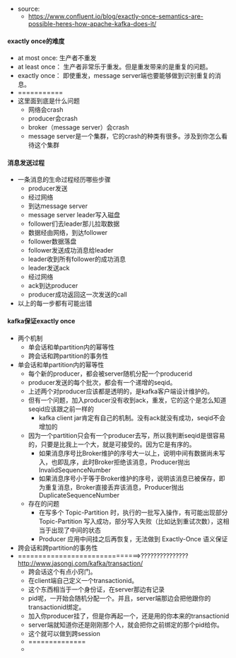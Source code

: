 * source: 
    * https://www.confluent.io/blog/exactly-once-semantics-are-possible-heres-how-apache-kafka-does-it/

#### exactly once的难度
* at most once: 生产者不重发
* at least once： 生产者非常乐于重发。但是重发带来的是重复的问题。
* exactly once： 即使重发，message server端也要能够做到识别重复的消息。
* ===========
* 这里面到底是什么问题
    * 网络会crash
    * producer会crash
    * broker（message server）会crash
    * message server是一个集群，它的crash的种类有很多。涉及到你怎么看待这个集群

#### 消息发送过程
* 一条消息的生命过程经历哪些步骤
    * producer发送
    * 经过网络
    * 到达message server
    * message server leader写入磁盘
    * follower们去leader那儿拉取数据
    * 数据经由网络，到达follower
    * follower数据落盘
    * follower发送成功消息给leader
    * leader收到所有follower的成功消息
    * leader发送ack
    * 经过网络
    * ack到达producer
    * producer成功返回这一次发送的call
* 以上的每一步都有可能出错

#### kafka保证exactly once
* 两个机制
    * 单会话和单partition内的幂等性
    * 跨会话和跨partition的事务性
* 单会话和单partition内的幂等性
    * 每个新的producer，都会被server随机分配一个producerid
    * producer发送的每个批次，都会有一个递增的seqid。
    * 上述两个对producer应该都是透明的，是kafka客户端设计维护的。
    * 但有一个问题，加入producer没有收到ack，重发，它的这个是怎么知道seqid应该跟之前一样的
        * kafka client jar肯定有自己的机制。没有ack就没有成功，seqid不会增加的
    * 因为一个partition只会有一个producer去写，所以我判断seqid是很容易的，只要是比我上一个大，就是可接受的。因为它是有序的。
        * 如果消息序号比Broker维护的序号大一以上，说明中间有数据尚未写入，也即乱序，此时Broker拒绝该消息，Producer抛出InvalidSequenceNumber
        * 如果消息序号小于等于Broker维护的序号，说明该消息已被保存，即为重复消息，Broker直接丢弃该消息，Producer抛出DuplicateSequenceNumber
    * 存在的问题
        * 在写多个 Topic-Partition 时，执行的一批写入操作，有可能出现部分 Topic-Partition 写入成功，部分写入失败（比如达到重试次数），这相当于出现了中间的状态
        * Producer 应用中间挂之后再恢复，无法做到 Exactly-Once 语义保证
* 跨会话和跨partition的事务性
* ==============================>???????????????
http://www.jasongj.com/kafka/transaction/
    * 跨会话这个有点小窍门。
    * 在client端自己定义一个transactionid。
    * 这个东西相当于一个身份证，在server那边有记录
    * pid呢，一开始会随机分配一个。并且，server端那边会把他跟你的transactionid绑定。
    * 加入你producer挂了，但是你再起一个，还是用的你本来的transactionid
    * server端就知道你还是刚刚那个人，就会把你之前绑定的那个pid给你。
    * 这个就可以做到跨session
    * ==============
    * 



















